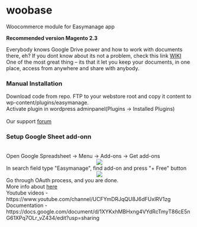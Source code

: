 # woobase

Woocommerce module for Easymanage app

<strong>Recommended version Magento 2.3</strong>

Everybody knows Google Drive power and how to work with documents there, eh?
If you dont know about its not a problem, check this link <a href="https://en.wikipedia.org/wiki/Google_Drive" target="_blank">WIKI</a>
One of the most great thing – its that it let you keep your documents,
in one place, access from anywhere and share with anybody.

<h3>Manual Installation</h3>
Download code from repo. FTP to your webstore root and copy it content to wp-content/plugins/easymanage.<br>
Activate plugin in wordpress adminpanel(Plugins -> Installed Plugins)
<br>
<br>
Our support <a href="https://easymanage.biz/index.php/forum/" target="_blank">forum</a>
<h3>Setup Google Sheet add-onn</h3>
<br>
Open Google Spreadsheet -> Menu -> Add-ons -> Get add-ons
<div style="text-align:center">
<img src="https://easymanage.biz/wp-content/uploads/2019/04/get-addon.png" />
</div>
In search field type "Easymanage", find add-on and press "+ Free" button
<div style="text-align:center">
<img src="https://easymanage.biz/wp-content/uploads/2019/04/get-addon-2.png" />
</div>
Go through OAuth process, and you are done.
<br>
More info about <a href="https://easymanage.biz/index.php/woocommerce-woo/" target="_blank">here</a>
<br>
Youtube videos - https://www.youtube.com/channel/UCFYmDRJqQU8J6dFUxlRV1zg
<br>
Documentation - https://docs.google.com/document/d/1XYKxhMBHxng4VYdRcTmyT86cE5nG61XPq7OLr_vZ434/edit?usp=sharing

